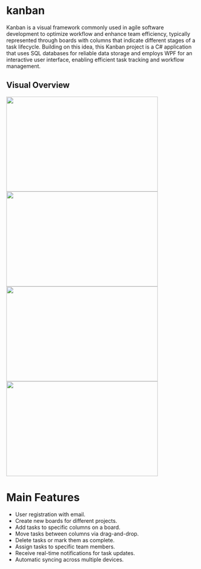 # kanban

Kanban is a visual framework commonly used in agile software development to optimize workflow and enhance team efficiency, typically represented through boards with columns that indicate different stages of a task lifecycle. Building on this idea, this Kanban project is a C# application that uses SQL databases for reliable data storage and employs WPF for an interactive user interface, enabling efficient task tracking and workflow management.

## Visual Overview
<img src="https://github.com/Talmal6/Kanban/assets/130377913/87466fec-ae51-483c-ac89-3158a76a327f" width="400" height="250">
<img src="https://github.com/Talmal6/Kanban/assets/130377913/5eb67374-ec6e-46e0-b784-425147be4eef" width="400" height="250">
<img src="https://github.com/Talmal6/Kanban/assets/130377913/32054b36-caf0-4820-8b9b-6f60074b6475" width="400" height="250">
<img src="https://github.com/Talmal6/Kanban/assets/130377913/022bd554-b9f7-45b4-b677-ed2246d961e7" width="400" height="250">


# Main Features

- User registration with email.
- Create new boards for different projects.
- Add tasks to specific columns on a board.
- Move tasks between columns via drag-and-drop.
- Delete tasks or mark them as complete.
- Assign tasks to specific team members.
- Receive real-time notifications for task updates.
- Automatic syncing across multiple devices.
